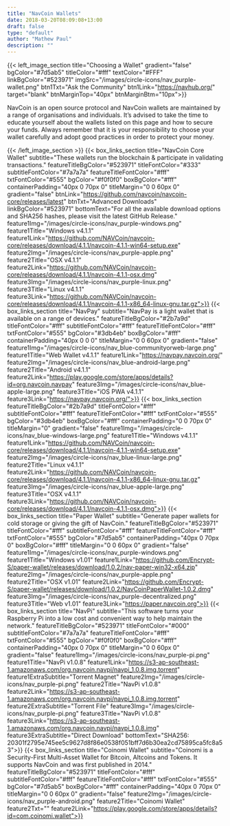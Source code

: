 ```yaml
---
title: "NavCoin Wallets"
date: 2018-03-20T08:09:08+13:00
draft: false
type: "default"
author: "Mathew Paul"
description: ""
---
```

{{< left_image_section
    title="Choosing a Wallet"
    gradient="false"
    bgColor="#7d5ab5"
    titleColor="#fff"
    textColor="#FFF"
    linkBgColor="#523971"
    imgSrc="/images/circle-icons/nav_purple-wallet.png"
    btn1Txt="Ask the Community"
    btn1Link="https://navhub.org/"
    target="blank"
    btnMarginTop="40px"
    btnMarginBtm="10px">}}
    <p>NavCoin is an open source protocol and NavCoin wallets are maintained by a range of organisations and individuals.
    It’s advised to take the time to educate yourself about the wallets listed on this page and how to secure your funds.
    Always remember that it is your responsibility to choose your wallet carefully and adopt good practices in order to protect your money.</p>
{{< /left_image_section >}}
{{< box_links_section
    title="NavCoin Core Wallet"
    subtitle="These wallets run the blockchain & participate in validating transactions."
    featureTitleBgColor="#523971"
    titleFontColor="#333"
    subtitleFontColor="#7a7a7a"
    featureTitleFontColor="#fff"
    txtFontColor="#555"
    bgColor="#f0f0f0"
    boxBgColor="#fff"
    containerPadding="40px 0 70px 0"
    titleMargin="0 0 60px 0"
    gradient="false"
    btnLink="https://github.com/navcoin/navcoin-core/releases/latest"
    btnTxt="Advanced Downloads"
    linkBgColor="#523971"
    bottomText="For all the available download options and SHA256 hashes, please visit the latest GitHub Release."
    feature1Img="/images/circle-icons/nav_purple-windows.png"
    feature1Title="Windows v4.1.1"
    feature1Link="https://github.com/NAVCoin/navcoin-core/releases/download/4.1.1/navcoin-4.1.1-win64-setup.exe"
    feature2Img="/images/circle-icons/nav_purple-apple.png"
    feature2Title="OSX v4.1.1"
    feature2Link="https://github.com/NAVCoin/navcoin-core/releases/download/4.1.1/navcoin-4.1.1-osx.dmg"
    feature3Img="/images/circle-icons/nav_purple-linux.png"
    feature3Title="Linux v4.1.1"
    feature3Link="https://github.com/NAVCoin/navcoin-core/releases/download/4.1.1/navcoin-4.1.1-x86_64-linux-gnu.tar.gz">}}
{{< box_links_section
    title="NavPay"
    subtitle="NavPay is a light wallet that is available on a range of devices."
    featureTitleBgColor="#2b7a9d"
    titleFontColor="#fff"
    subtitleFontColor="#fff"
    featureTitleFontColor="#fff"
    txtFontColor="#555"
    bgColor="#3db4eb"
    boxBgColor="#fff"
    containerPadding="40px 0 0 0"
    titleMargin="0 0 60px 0"
    gradient="false"
    feature1Img="/images/circle-icons/nav_blue-communityorweb-large.png"
    feature1Title="Web Wallet v4.1.1"
    feature1Link="https://navpay.navcoin.org/"
    feature2Img="/images/circle-icons/nav_blue-android-large.png"
    feature2Title="Android v4.1.1"
    feature2Link="https://play.google.com/store/apps/details?id=org.navcoin.navpay"
    feature3Img="/images/circle-icons/nav_blue-apple-large.png"
    feature3Title="iOS PWA v4.1.1"
    feature3Link="https://navpay.navcoin.org/">}}
{{< box_links_section
    featureTitleBgColor="#2b7a9d"
    titleFontColor="#fff"
    subtitleFontColor="#fff"
    featureTitleFontColor="#fff"
    txtFontColor="#555"
    bgColor="#3db4eb"
    boxBgColor="#fff"
    containerPadding="0 0 70px 0"
    titleMargin="0"
    gradient="false"
    feature1Img="/images/circle-icons/nav_blue-windows-large.png"
    feature1Title="Windows v4.1.1"
    feature1Link="https://github.com/NAVCoin/navcoin-core/releases/download/4.1.1/navcoin-4.1.1-win64-setup.exe"
    feature2Img="/images/circle-icons/nav_blue-linux-large.png"
    feature2Title="Linux v4.1.1"
    feature2Link="https://github.com/NAVCoin/navcoin-core/releases/download/4.1.1/navcoin-4.1.1-x86_64-linux-gnu.tar.gz"
    feature3Img="/images/circle-icons/nav_blue-apple-large.png"
    feature3Title="OSX v4.1.1"
    feature3Link="https://github.com/NAVCoin/navcoin-core/releases/download/4.1.1/navcoin-4.1.1-osx.dmg">}}
{{< box_links_section
    title="Paper Wallet"
    subtitle="Generate paper wallets for cold storage or giving the gift of NavCoin."
    featureTitleBgColor="#523971"
    titleFontColor="#fff"
    subtitleFontColor="#fff"
    featureTitleFontColor="#fff"
    txtFontColor="#555"
    bgColor="#7d5ab5"
    containerPadding="40px 0 70px 0"
    boxBgColor="#fff"
    titleMargin="0 0 60px 0"
    gradient="false"
    feature1Img="/images/circle-icons/nav_purple-windows.png"
    feature1Title="Windows v1.01"
    feature1Link="https://github.com/Encrypt-S/paper-wallet/releases/download/1.0.2/nav-paper-win32-x64.zip"
    feature2Img="/images/circle-icons/nav_purple-apple.png"
    feature2Title="OSX v1.01"
    feature2Link="https://github.com/Encrypt-S/paper-wallet/releases/download/1.0.2/NavCoinPaperWallet-1.0.2.dmg"
    feature3Img="/images/circle-icons/nav_purple-decentralized.png"
    feature3Title="Web v1.01"
            feature3Link="https://paper.navcoin.org">}}
{{< box_links_section
    title="NavPi"
    subtitle="This software turns your Raspberry Pi into a low cost and convenient way to help maintain the network."
    featureTitleBgColor="#523971"
    titleFontColor="#000"
    subtitleFontColor="#7a7a7a"
    featureTitleFontColor="#fff"
    txtFontColor="#555"
    bgColor="#f0f0f0"
    boxBgColor="#fff"
    containerPadding="40px 0 70px 0"
    titleMargin="0 0 60px 0"
    gradient="false"
    feature1Img="/images/circle-icons/nav_purple-pi.png"
    feature1Title="NavPi v1.0.8"
    feature1Link="https://s3-ap-southeast-1.amazonaws.com/org.navcoin.navpi/navpi_1.0.8.img.torrent"
    feature1ExtraSubtitle="Torrent Magnet"
    feature2Img="/images/circle-icons/nav_purple-pi.png"
    feature2Title="NavPi v1.0.8"
    feature2Link="https://s3-ap-southeast-1.amazonaws.com/org.navcoin.navpi/navpi_1.0.8.img.torrent"
    feature2ExtraSubtitle="Torrent File"
    feature3Img="/images/circle-icons/nav_purple-pi.png"
    feature3Title="NavPi v1.0.8"
    feature3Link="https://s3-ap-southeast-1.amazonaws.com/org.navcoin.navpi/navpi_1.0.8.img"
    feature3ExtraSubtitle="Direct Download"
    bottomText="SHA256: 20301f2795e745ee5c9627d8f86e0538f051bff7d6b30ea2cd75895ca5fc8a53">}}
{{< box_links_section
    title="Coinomi Wallet"
    subtitle="Coinomi is a Security-First Multi-Asset Wallet for Bitcoin, Altcoins and Tokens. It supports NavCoin and was first published in 2014."
    featureTitleBgColor="#523971"
    titleFontColor="#fff"
    subtitleFontColor="#fff"
    featureTitleFontColor="#fff"
    txtFontColor="#555"
    bgColor="#7d5ab5"
    boxBgColor="#fff"
    containerPadding="40px 0 70px 0"
    titleMargin="0 0 60px 0"
    gradient="false"
    feature2Img="/images/circle-icons/nav_purple-android.png"
    feature2Title="Coinomi Wallet"
    feature2Txt=""
    feature2Link="https://play.google.com/store/apps/details?id=com.coinomi.wallet">}}
